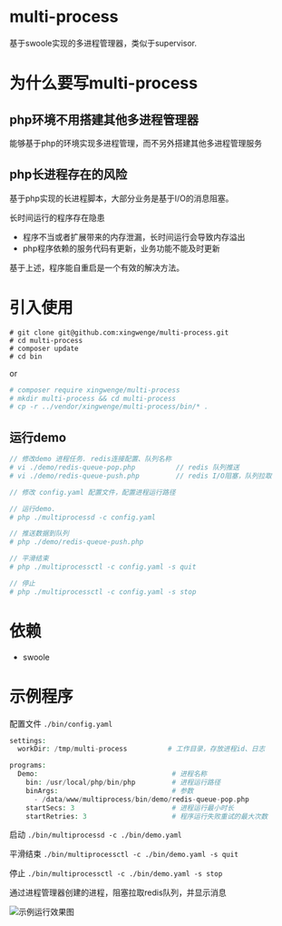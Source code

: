 # multi-process
基于swoole实现的多进程管理器，类似于supervisor.

# 为什么要写multi-process
## php环境不用搭建其他多进程管理器
能够基于php的环境实现多进程管理，而不另外搭建其他多进程管理服务

## php长进程存在的风险
基于php实现的长进程脚本，大部分业务是基于I/O的消息阻塞。

长时间运行的程序存在隐患
- 程序不当或者扩展带来的内存泄漏，长时间运行会导致内存溢出
- php程序依赖的服务代码有更新，业务功能不能及时更新
  
基于上述，程序能自重启是一个有效的解决方法。 

# 引入使用
```
# git clone git@github.com:xingwenge/multi-process.git
# cd multi-process
# composer update
# cd bin
```

or

```php
# composer require xingwenge/multi-process
# mkdir multi-process && cd multi-process
# cp -r ../vendor/xingwenge/multi-process/bin/* .
``` 

## 运行demo
```php
// 修改demo 进程任务. redis连接配置、队列名称
# vi ./demo/redis-queue-pop.php          // redis 队列推送
# vi ./demo/redis-queue-push.php         // redis I/O阻塞，队列拉取

// 修改 config.yaml 配置文件，配置进程运行路径

// 运行demo.
# php ./multiprocessd -c config.yaml

// 推送数据到队列
# php ./demo/redis-queue-push.php

// 平滑结束
# php ./multiprocessctl -c config.yaml -s quit

// 停止
# php ./multiprocessctl -c config.yaml -s stop

```


# 依赖
- swoole

# 示例程序
配置文件
```./bin/config.yaml```

```php
settings:
  workDir: /tmp/multi-process          # 工作目录，存放进程id、日志

programs:                               
  Demo:                                 # 进程名称
    bin: /usr/local/php/bin/php         # 进程运行路径
    binArgs:                            # 参数
      - /data/www/multiprocess/bin/demo/redis-queue-pop.php
    startSecs: 3                        # 进程运行最小时长
    startRetries: 3                     # 程序运行失败重试的最大次数

```

启动
```./bin/multiprocessd -c ./bin/demo.yaml```

平滑结束
```./bin/multiprocessctl -c ./bin/demo.yaml -s quit```

停止
```./bin/multiprocessctl -c ./bin/demo.yaml -s stop```



通过进程管理器创建的进程，阻塞拉取redis队列，并显示消息

![示例运行效果图](assets/effect.gif)
